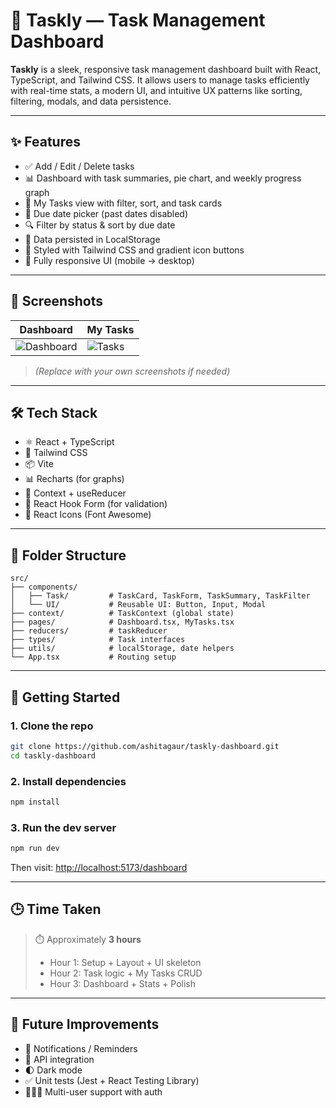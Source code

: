 # 🧠 Taskly — Task Management Dashboard

**Taskly** is a sleek, responsive task management dashboard built with React, TypeScript, and Tailwind CSS. It allows users to manage tasks efficiently with real-time stats, a modern UI, and intuitive UX patterns like sorting, filtering, modals, and data persistence.

---

## ✨ Features

- ✅ Add / Edit / Delete tasks
- 📊 Dashboard with task summaries, pie chart, and weekly progress graph
- 🎯 My Tasks view with filter, sort, and task cards
- 📅 Due date picker (past dates disabled)
- 🔍 Filter by status & sort by due date
- 💾 Data persisted in LocalStorage
- 🎨 Styled with Tailwind CSS and gradient icon buttons
- 📱 Fully responsive UI (mobile → desktop)

---

## 📸 Screenshots

| Dashboard | My Tasks |
|----------|----------|
| ![Dashboard](./assets/dashboard.png) | ![Tasks](./assets/mytasks.png) |

> *(Replace with your own screenshots if needed)*

---

## 🛠 Tech Stack

- ⚛️ React + TypeScript
- 🎨 Tailwind CSS
- 📦 Vite
- 📊 Recharts (for graphs)
- 📁 Context + useReducer
- 🔧 React Hook Form (for validation)
- 🎯 React Icons (Font Awesome)

---

## 📁 Folder Structure

```
src/
├── components/
│   ├── Task/         # TaskCard, TaskForm, TaskSummary, TaskFilter
│   └── UI/           # Reusable UI: Button, Input, Modal
├── context/          # TaskContext (global state)
├── pages/            # Dashboard.tsx, MyTasks.tsx
├── reducers/         # taskReducer
├── types/            # Task interfaces
├── utils/            # localStorage, date helpers
└── App.tsx           # Routing setup
```

---

## 🚀 Getting Started

### 1. Clone the repo

```bash
git clone https://github.com/ashitagaur/taskly-dashboard.git
cd taskly-dashboard
```

### 2. Install dependencies

```bash
npm install
```

### 3. Run the dev server

```bash
npm run dev
```

Then visit: [http://localhost:5173/dashboard](http://localhost:5173/dashboard)

---

## 🕒 Time Taken

> ⏱️ Approximately **3 hours**
> - Hour 1: Setup + Layout + UI skeleton  
> - Hour 2: Task logic + My Tasks CRUD  
> - Hour 3: Dashboard + Stats + Polish

---

## 📌 Future Improvements

- 🔔 Notifications / Reminders
- 🔄 API integration
- 🌓 Dark mode
- ✅ Unit tests (Jest + React Testing Library)
- 🧑‍🤝‍🧑 Multi-user support with auth
